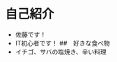 # 自己紹介
- 佐藤です！
- IT初心者です！
##　好きな食べ物
 - イチゴ、サバの塩焼き、辛い料理

<!---
ZeoSato/ZeoSato is a ✨ special ✨ repository because its `README.md` (this file) appears on your GitHub profile.
You can click the Preview link to take a look at your changes.
--->
